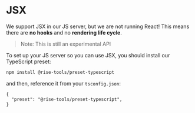 # JSX

We support JSX in our JS server, but we are not running React! This means there are __no hooks__ and no __rendering life cycle__.

> Note: This is still an experimental API

To set up your JS server so you can use JSX, you should install our TypeScript preset:

```sh
npm install @rise-tools/preset-typescript
```

and then, reference it from your `tsconfig.json`:

```tsx
{
  "preset": "@rise-tools/preset-typescript",
}
```
